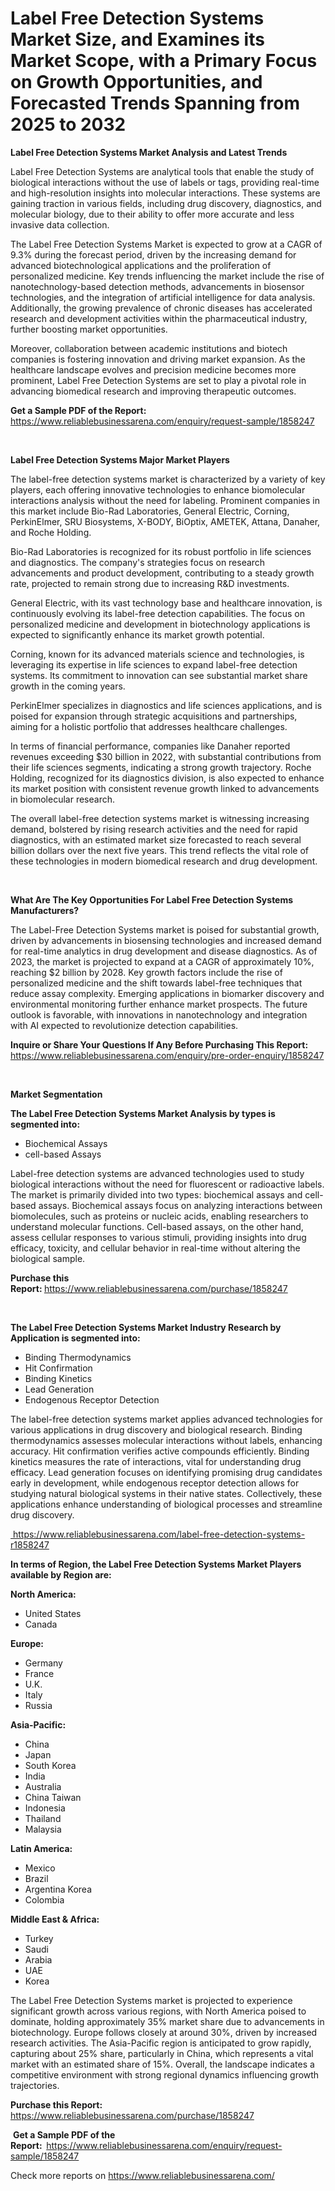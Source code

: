 <p><h1>Label Free Detection Systems Market Size, and Examines its Market Scope, with a Primary Focus on Growth Opportunities, and Forecasted Trends Spanning from 2025 to 2032</h1></p><p><strong>Label Free Detection Systems Market Analysis and Latest Trends</strong></p>
<p><p>Label Free Detection Systems are analytical tools that enable the study of biological interactions without the use of labels or tags, providing real-time and high-resolution insights into molecular interactions. These systems are gaining traction in various fields, including drug discovery, diagnostics, and molecular biology, due to their ability to offer more accurate and less invasive data collection.</p><p>The Label Free Detection Systems Market is expected to grow at a CAGR of 9.3% during the forecast period, driven by the increasing demand for advanced biotechnological applications and the proliferation of personalized medicine. Key trends influencing the market include the rise of nanotechnology-based detection methods, advancements in biosensor technologies, and the integration of artificial intelligence for data analysis. Additionally, the growing prevalence of chronic diseases has accelerated research and development activities within the pharmaceutical industry, further boosting market opportunities.</p><p>Moreover, collaboration between academic institutions and biotech companies is fostering innovation and driving market expansion. As the healthcare landscape evolves and precision medicine becomes more prominent, Label Free Detection Systems are set to play a pivotal role in advancing biomedical research and improving therapeutic outcomes.</p></p>
<p><strong>Get a Sample PDF of the Report:&nbsp;</strong> <a href="https://www.reliablebusinessarena.com/enquiry/request-sample/1858247?utm_campaign=2488&utm_medium=2&utm_source=Github&utm_content=ia&utm_term=12042025&utm_id=label-free-detection-systems">https://www.reliablebusinessarena.com/enquiry/request-sample/1858247</a></p>
<p>&nbsp;</p>
<p><strong>Label Free Detection Systems Major Market Players</strong></p>
<p><p>The label-free detection systems market is characterized by a variety of key players, each offering innovative technologies to enhance biomolecular interactions analysis without the need for labeling. Prominent companies in this market include Bio-Rad Laboratories, General Electric, Corning, PerkinElmer, SRU Biosystems, X-BODY, BiOptix, AMETEK, Attana, Danaher, and Roche Holding.</p><p>Bio-Rad Laboratories is recognized for its robust portfolio in life sciences and diagnostics. The company's strategies focus on research advancements and product development, contributing to a steady growth rate, projected to remain strong due to increasing R&D investments.</p><p>General Electric, with its vast technology base and healthcare innovation, is continuously evolving its label-free detection capabilities. The focus on personalized medicine and development in biotechnology applications is expected to significantly enhance its market growth potential.</p><p>Corning, known for its advanced materials science and technologies, is leveraging its expertise in life sciences to expand label-free detection systems. Its commitment to innovation can see substantial market share growth in the coming years.</p><p>PerkinElmer specializes in diagnostics and life sciences applications, and is poised for expansion through strategic acquisitions and partnerships, aiming for a holistic portfolio that addresses healthcare challenges.</p><p>In terms of financial performance, companies like Danaher reported revenues exceeding $30 billion in 2022, with substantial contributions from their life sciences segments, indicating a strong growth trajectory. Roche Holding, recognized for its diagnostics division, is also expected to enhance its market position with consistent revenue growth linked to advancements in biomolecular research.</p><p>The overall label-free detection systems market is witnessing increasing demand, bolstered by rising research activities and the need for rapid diagnostics, with an estimated market size forecasted to reach several billion dollars over the next five years. This trend reflects the vital role of these technologies in modern biomedical research and drug development.</p></p>
<p>&nbsp;</p>
<p><strong>What Are The Key Opportunities For Label Free Detection Systems Manufacturers?</strong></p>
<p><p>The Label-Free Detection Systems market is poised for substantial growth, driven by advancements in biosensing technologies and increased demand for real-time analytics in drug development and disease diagnostics. As of 2023, the market is projected to expand at a CAGR of approximately 10%, reaching $2 billion by 2028. Key growth factors include the rise of personalized medicine and the shift towards label-free techniques that reduce assay complexity. Emerging applications in biomarker discovery and environmental monitoring further enhance market prospects. The future outlook is favorable, with innovations in nanotechnology and integration with AI expected to revolutionize detection capabilities.</p></p>
<p><strong>Inquire or Share Your Questions If Any Before Purchasing This Report:</strong> <a href="https://www.reliablebusinessarena.com/enquiry/pre-order-enquiry/1858247?utm_campaign=2488&utm_medium=2&utm_source=Github&utm_content=ia&utm_term=12042025&utm_id=label-free-detection-systems">https://www.reliablebusinessarena.com/enquiry/pre-order-enquiry/1858247</a></p>
<p>&nbsp;</p>
<p><strong>Market Segmentation</strong></p>
<p><strong>The Label Free Detection Systems Market Analysis by types is segmented into:</strong></p>
<p><ul><li>Biochemical Assays</li><li>cell-based Assays</li></ul></p>
<p><p>Label-free detection systems are advanced technologies used to study biological interactions without the need for fluorescent or radioactive labels. The market is primarily divided into two types: biochemical assays and cell-based assays. Biochemical assays focus on analyzing interactions between biomolecules, such as proteins or nucleic acids, enabling researchers to understand molecular functions. Cell-based assays, on the other hand, assess cellular responses to various stimuli, providing insights into drug efficacy, toxicity, and cellular behavior in real-time without altering the biological sample.</p></p>
<p><strong>Purchase this Report:&nbsp;</strong><a href="https://www.reliablebusinessarena.com/purchase/1858247?utm_campaign=2488&utm_medium=2&utm_source=Github&utm_content=ia&utm_term=12042025&utm_id=label-free-detection-systems">https://www.reliablebusinessarena.com/purchase/1858247</a></p>
<p>&nbsp;</p>
<p><strong>The Label Free Detection Systems Market Industry Research by Application is segmented into:</strong></p>
<p><ul><li>Binding Thermodynamics</li><li>Hit Confirmation</li><li>Binding Kinetics</li><li>Lead Generation</li><li>Endogenous Receptor Detection</li></ul></p>
<p><p>The label-free detection systems market applies advanced technologies for various applications in drug discovery and biological research. Binding thermodynamics assesses molecular interactions without labels, enhancing accuracy. Hit confirmation verifies active compounds efficiently. Binding kinetics measures the rate of interactions, vital for understanding drug efficacy. Lead generation focuses on identifying promising drug candidates early in development, while endogenous receptor detection allows for studying natural biological systems in their native states. Collectively, these applications enhance understanding of biological processes and streamline drug discovery.</p></p>
<p><a href="https://www.reliablebusinessarena.com/label-free-detection-systems-r1858247?utm_campaign=2488&utm_medium=2&utm_source=Github&utm_content=ia&utm_term=12042025&utm_id=label-free-detection-systems">&nbsp;https://www.reliablebusinessarena.com/label-free-detection-systems-r1858247</a></p>
<p><strong>In terms of Region, the Label Free Detection Systems Market Players available by Region are:</strong></p>
<p>
    <p> <strong> North America: </strong>
        <ul>
            <li>United States</li>
            <li>Canada</li>
        </ul>
        </p> 
    <p> <strong> Europe: </strong>
        <ul>
            <li>Germany</li>
            <li>France</li>
            <li>U.K.</li>
            <li>Italy</li>
            <li>Russia</li>
        </ul>
        </p> 
    <p> <strong> Asia-Pacific: </strong>
        <ul>
            <li>China</li>
            <li>Japan</li>
            <li>South Korea</li>
            <li>India</li>
            <li>Australia</li>
            <li>China Taiwan</li>
            <li>Indonesia</li>
            <li>Thailand</li>
            <li>Malaysia</li>
        </ul>
        </p> 
    <p> <strong> Latin America: </strong>
        <ul>
            <li>Mexico</li>
            <li>Brazil</li>
            <li>Argentina Korea</li>
            <li>Colombia</li>
        </ul>
        </p> 
    <p> <strong> Middle East & Africa: </strong>
        <ul>
            <li>Turkey</li>
            <li>Saudi</li>
            <li>Arabia</li>
            <li>UAE</li>
            <li>Korea</li>
        </ul>
    </p>
    </p>
<p><p>The Label Free Detection Systems market is projected to experience significant growth across various regions, with North America poised to dominate, holding approximately 35% market share due to advancements in biotechnology. Europe follows closely at around 30%, driven by increased research activities. The Asia-Pacific region is anticipated to grow rapidly, capturing about 25% share, particularly in China, which represents a vital market with an estimated share of 15%. Overall, the landscape indicates a competitive environment with strong regional dynamics influencing growth trajectories.</p></p>
<p><strong>Purchase this Report: </strong><a href="https://www.reliablebusinessarena.com/purchase/1858247?utm_campaign=2488&utm_medium=2&utm_source=Github&utm_content=ia&utm_term=12042025&utm_id=label-free-detection-systems">https://www.reliablebusinessarena.com/purchase/1858247</a></p>
<p>&nbsp;<strong>Get a Sample PDF of the Report:&nbsp;&nbsp;</strong><a href="https://www.reliablebusinessarena.com/enquiry/request-sample/1858247?utm_campaign=2488&utm_medium=2&utm_source=Github&utm_content=ia&utm_term=12042025&utm_id=label-free-detection-systems">https://www.reliablebusinessarena.com/enquiry/request-sample/1858247</a></p>
<p><strong></strong></p>
<p>Check more reports on <a href="https://www.reliablebusinessarena.com/?utm_campaign=2488&utm_medium=2&utm_source=Github&utm_content=ia&utm_term=12042025&utm_id=label-free-detection-systems">https://www.reliablebusinessarena.com/</a></p>